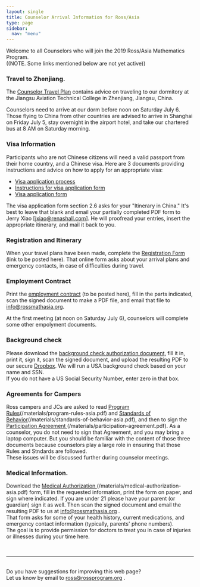 ```yaml
---
layout: single
title: Counselor Arrival Information for Ross/Asia
type: page
sidebar:
  nav: "menu"
---
```


Welcome to all Counselors who will join the 2019 Ross/Asia Mathematics
Program.<br>
((NOTE. Some links mentioned below are not yet active))

### Travel to Zhenjiang.
The  [Counselor Travel Plan](counselor-travel-plan.pdf) 
contains advice on traveling to our dormitory at the 
Jiangsu Aviation Technical College in Zhenjiang, Jiangsu, China.

Counselors need to arrive at our dorm before noon on Saturday July
6.    Those flying to China from other countries are advised to arrive
in Shanghai on Friday July 5, stay overnight in the airport hotel, and
take our chartered bus at 8 AM on Saturday morning.

### Visa Information

Participants who are not Chinese citizens will need a valid passport 
from their home country, and a Chinese visa. Here are 3 documents 
providing instructions and advice on how to apply for an appropriate visa:

- [Visa application process](https://rossprogram.org/arrival/asia/visa-application-process.pdf)
- [Instructions for visa application form](https://rossprogram.org/arrival/asia/instructions-for-visa-application-form.pdf)
- [Visa application form](https://rossprogram.org/arrival/asia/visa-application-form.pdf)

The visa application form section 2.6 asks for your "Itinerary in China." It's best to leave that blank and email your partially completed PDF form to Jerry Xiao  [jxiao@renashall.com].  He will proofread your entries, insert the appropriate itinerary, and mail it back to you.

### Registration and Itinerary
When your travel plans have been made, complete the <u>Registration Form</u> 
(link to be posted here). 
That online form asks about your arrival plans and 
emergency contacts, in case of difficulties during travel. 

### Employment Contract
Print the <u>employment contract</u> (to be posted here), fill in the
parts indicated, scan the signed document 
to make a PDF file, and email that file to <info@rossmathasia.org>.
  
At the first meeting (at noon on Saturday July 6), counselors will
complete some other empolyment documents.

### Background check
Please download the [background check authorization
document](/materials/background-check-authorization.pdf), fill it in, 
print it, sign it, scan the signed document, and upload the resulting
PDF to our secure 
[Dropbox](https://www.dropbox.com/request/F6TS8M14PkSG3MVUkKT1).
We will run a USA background check based on your name and SSN.  
If you do not have a US Social Security Number, enter zero in that box.

### Agreements for Campers
Ross campers and JCs are asked to read
<u>Program Rules</u>(/materials/program-rules-asia.pdf) 
and <u>Standards of Behavior</u>(/materials/standards-of-behavior-asia.pdf), 
and then to sign the <u>Participation Agreement 
</u>(/materials/participation-agreement.pdf). 
As a counselor, you do not need to sign that Agreement, 
and you may bring a laptop computer. 
But you should be familiar with the content of those three documents 
because counselors play a large role in ensuring that those Rules and Stndards 
are followed.<br>
These issues will be discussed further during counselor meetings.

### Medical Information.  
Download the <u>Medical Authorization 
</u>(/materials/medical-authorization-asia.pdf) 
form, fill in the requested information, print the form on paper, and sign where
indicated.  If you are under 21 please have your parent (or guardian) sign it as well. Then scan the signed document and email the resulting PDF to us at 
<info@rossmathasia.org> . <br>
That form asks for some of your health history, current medications, and
emergency contact information (typically, parents' phone numbers).  
The goal is to provide permission for doctors to treat you in case of injuries 
or illnesses during your time here.

<br><hr><br>
Do you have suggestions for improving this web page?  
Let us know by email to <ross@rossprogram.org> .

